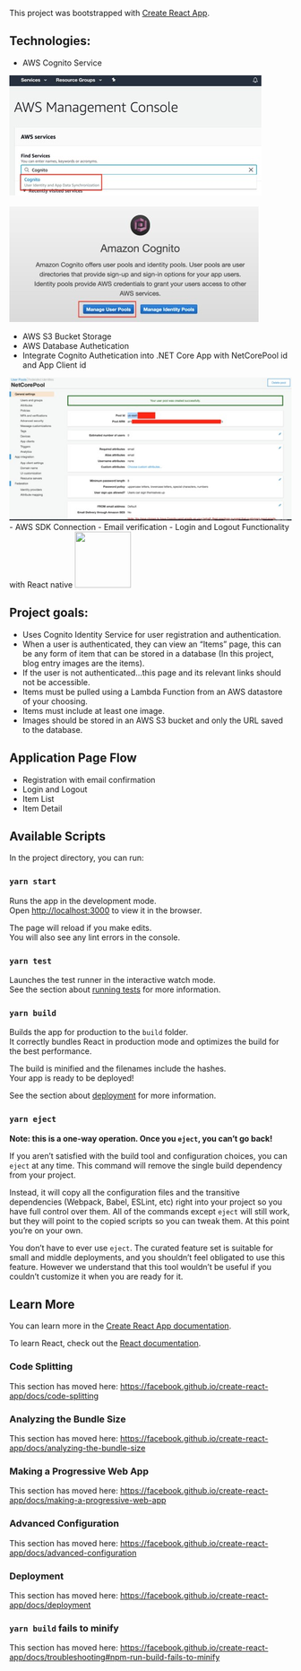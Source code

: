 This project was bootstrapped with [Create React App](https://github.com/facebook/create-react-app).

## Technologies:
 - AWS Cognito Service
 <img src="https://github.com/kscheung029/ImageAsset/blob/master/Picture1.jpg">
 <br></br>
 <img src="https://github.com/kscheung029/ImageAsset/blob/master/Picture2.jpg">
 
 - AWS S3 Bucket Storage
 - AWS Database Authetication
 - Integrate Cognito Authetication into .NET Core App with NetCorePool id and App Client id
  <img src="https://github.com/kscheung029/ImageAsset/blob/master/Picture4.jpg">
 - AWS SDK Connection
 - Email verification 
 - Login and Logout Functionality with React native
 <img src="https://github.com/kscheung029/cognito_starter/blob/master/src/logo.svg" width="100" height="100">

 
## Project goals:

 - Uses Cognito Identity Service for user registration and authentication.
 - When a user is authenticated, they can view an “Items” page, this can be any form of item that can be stored in a database (In this project, blog entry images are the items).
 - If the user is not authenticated...this page and its relevant links should not be accessible.
 - Items must be pulled using a Lambda Function from an AWS datastore of your choosing.
 - Items must include at least one image.
 - Images should be stored in an AWS S3 bucket and only the URL saved to the database.
 
## Application Page Flow
 - Registration with email confirmation
 - Login and Logout
 - Item List
 - Item Detail
 
## Available Scripts

In the project directory, you can run:

### `yarn start`

Runs the app in the development mode.<br />
Open [http://localhost:3000](http://localhost:3000) to view it in the browser.

The page will reload if you make edits.<br />
You will also see any lint errors in the console.

### `yarn test`

Launches the test runner in the interactive watch mode.<br />
See the section about [running tests](https://facebook.github.io/create-react-app/docs/running-tests) for more information.

### `yarn build`

Builds the app for production to the `build` folder.<br />
It correctly bundles React in production mode and optimizes the build for the best performance.

The build is minified and the filenames include the hashes.<br />
Your app is ready to be deployed!

See the section about [deployment](https://facebook.github.io/create-react-app/docs/deployment) for more information.

### `yarn eject`

**Note: this is a one-way operation. Once you `eject`, you can’t go back!**

If you aren’t satisfied with the build tool and configuration choices, you can `eject` at any time. This command will remove the single build dependency from your project.

Instead, it will copy all the configuration files and the transitive dependencies (Webpack, Babel, ESLint, etc) right into your project so you have full control over them. All of the commands except `eject` will still work, but they will point to the copied scripts so you can tweak them. At this point you’re on your own.

You don’t have to ever use `eject`. The curated feature set is suitable for small and middle deployments, and you shouldn’t feel obligated to use this feature. However we understand that this tool wouldn’t be useful if you couldn’t customize it when you are ready for it.

## Learn More

You can learn more in the [Create React App documentation](https://facebook.github.io/create-react-app/docs/getting-started).

To learn React, check out the [React documentation](https://reactjs.org/).

### Code Splitting

This section has moved here: https://facebook.github.io/create-react-app/docs/code-splitting

### Analyzing the Bundle Size

This section has moved here: https://facebook.github.io/create-react-app/docs/analyzing-the-bundle-size

### Making a Progressive Web App

This section has moved here: https://facebook.github.io/create-react-app/docs/making-a-progressive-web-app

### Advanced Configuration

This section has moved here: https://facebook.github.io/create-react-app/docs/advanced-configuration

### Deployment

This section has moved here: https://facebook.github.io/create-react-app/docs/deployment

### `yarn build` fails to minify

This section has moved here: https://facebook.github.io/create-react-app/docs/troubleshooting#npm-run-build-fails-to-minify
